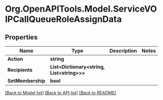 # Org.OpenAPITools.Model.ServiceVOIPCallQueueRoleAssignData

## Properties

Name | Type | Description | Notes
------------ | ------------- | ------------- | -------------
**Action** | **string** |  | 
**Recipients** | **List&lt;Dictionary&lt;string, List&lt;string&gt;&gt;&gt;** |  | 
**SetMembership** | **bool** |  | 

[[Back to Model list]](../README.md#documentation-for-models) [[Back to API list]](../README.md#documentation-for-api-endpoints) [[Back to README]](../README.md)

